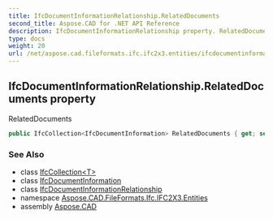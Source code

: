 ```yaml
---
title: IfcDocumentInformationRelationship.RelatedDocuments
second_title: Aspose.CAD for .NET API Reference
description: IfcDocumentInformationRelationship property. RelatedDocuments
type: docs
weight: 20
url: /net/aspose.cad.fileformats.ifc.ifc2x3.entities/ifcdocumentinformationrelationship/relateddocuments/
---
```

## IfcDocumentInformationRelationship.RelatedDocuments property

RelatedDocuments

```csharp
public IfcCollection<IfcDocumentInformation> RelatedDocuments { get; set; }
```

### See Also

* class [IfcCollection&lt;T&gt;](../../../aspose.cad.fileformats.ifc/ifccollection-1/)
* class [IfcDocumentInformation](../../ifcdocumentinformation/)
* class [IfcDocumentInformationRelationship](../)
* namespace [Aspose.CAD.FileFormats.Ifc.IFC2X3.Entities](../../ifcdocumentinformationrelationship/)
* assembly [Aspose.CAD](../../../)


